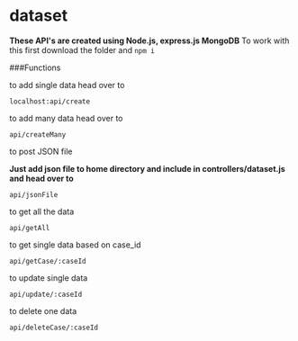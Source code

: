 # dataset

**These API's are created using Node.js, express.js MongoDB**
To work with this first download the folder and
`npm i`
 
 
 ###Functions
 
 to add single data head over to
 
 `localhost:api/create`
 
 to add many data head over to 
 
 `api/createMany`
 
 to post JSON file 
  
 **Just add json file to home directory and include in controllers/dataset.js and head over to**
  
`api/jsonFile`
 
 to get all the data
 
 `api/getAll`
 
 to get single data based on case_id
 
 `api/getCase/:caseId`
 
 to update single data
 
 `api/update/:caseId`
 
 to delete one data
 
 `api/deleteCase/:caseId`
